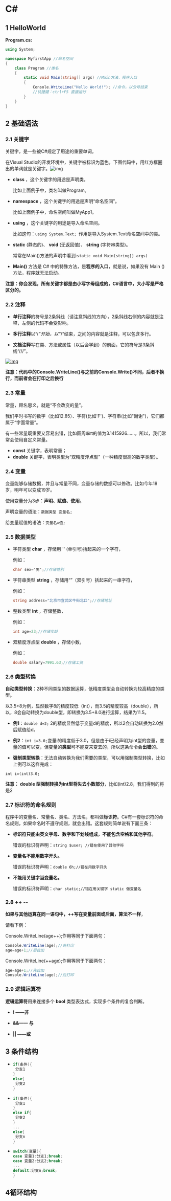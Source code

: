 # C#

## 1 HelloWorld

**Program.cs:**

```c#
using System;

namespace MyfirstApp //命名空间
{
    class Program //类名
    {
        static void Main(string[] args) //Main方法，程序入口
        {
            Console.WriteLine("Hello World!"); //命令，以分号结束
            //快捷键：ctrl+F5 直接运行
        }
    }
}
```



## 2 基础语法



### 2.1 关键字

关键字，是一些被C#规定了用途的重要单词。

在Visual Studio的开发环境中，关键字被标识为蓝色，下图代码中，用红方框圈出的单词就是关键字。![img](https://static.mukewang.com/img/559252fc0001d2e407930532.jpg)

- **class** ，这个关键字的用途是声明类。

  比如上面例子中，类名叫做Program。

- **namespace** ，这个关键字的用途是声明“命名空间”。

  比如上面例子中，命名空间叫做MyApp1。

- **using** ，这个关键字的用途是导入命名空间。

  比如这句：`using System.Text; `作用是导入System.Text命名空间中的类。

- **static** (静态的)、 **void** (无返回值)、 **string** (字符串类型)。

  常常在Main()方法的声明中看到:`static void Main(string[] args)`

- **Main()** 方法是 C# 中的特殊方法，是**程序的入口**，就是说，如果没有 Main ()方法，程序就无法启动。

**注意：你会发现，所有关键字都是由小写字母组成的，C#语言中，大小写是严格区分的。**



### 2.2 注释

- **单行注释**的符号是2条斜线（请注意斜线的方向），2条斜线右侧的内容就是注释，左侧的代码不会受影响。

- **多行注释**以“/*”开始，以“*/”结束，之间的内容就是注释，可以包含多行。

- **文档注释**写在类、方法或属性（以后会学到）的前面，它的符号是3条斜线“///”。

 [![img](https://static.mukewang.com/img/55972b8d000128b805480606.jpg)](https://static.mukewang.com/img/55972b8d000128b805480606.jpg)



**注意：代码中的Console.WriteLine()与之前的Console.Write()不同，后者不换行，而前者会在打印之后换行**



### 2.3 常量

常量，顾名思义，就是“不会改变的量”。

我们平时书写的数字（比如12.85）、字符(比如'F')、字符串(比如"谢谢")，它们都属于“字面常量”。

有一些常量既重要又容易出错，比如圆周率π的值为3.1415926......，所以，我们常常会使用自定义常量。

- **const** 关键字，表明常量；
-  **double** 关键字，表明类型为“双精度浮点型”（一种精度很高的数字类型）。



### 2.4 变量

变量能够存储数据，并且与常量不同，变量存储的数据可以修改。比如今年18岁，明年可以变成19岁。

使用变量分为3步：**声明、赋值、使用**。

声明变量的语法：`数据类型 变量名;`

给变量赋值的语法：`变量名=值;`



### 2.5  数据类型

- 字符类型 **char** ，存储用 '' (单引号)括起来的一个字符，

  例如：

  ```c#
  char sex='男';//存储性别
  ```

  

- 字符串类型 **string** ，存储用“”（双引号）括起来的一串字符，

  例如：

  ```c#
  string address="北京市宣武区牛街北口";//存储地址
  ```

  

- 整数类型 **int** ，存储整数，

  例如：

  ```c#
  int age=23;//存储年龄
  ```

  

- 双精度浮点型 **double** ，存储小数，

  例如：

  ```c#
  double salary=7991.63;//存储工资
  ```



### 2.6 类型转换 

**自动类型转换**：2种不同类型的数据运算，低精度类型会自动转换为较高精度的类型。

以3.5+8为例，显然数字8的精度较低（int），而3.5的精度较高（double），所以，8会自动转换为double型，即转换为3.5+8.0进行运算，结果为11.5。

- **例1**：`double d=2;` 2的精度显然低于变量d的精度，所以2会自动转换为2.0然后赋值给d。
- **例2**：`int i=3.0;`变量i的精度低于3.0，但是由于i已经声明为int型的变量，变量的值可以变，但变量的**类型**可不能变来变去的，所以这条命令会**出错**的。

- **强制类型转换**：无法自动转换为我们需要的类型，可以用强制类型转换，比如上例可以这样完成：

```
int i=(int)3.0;
```



**注意：**
 **double 型强制转换为int型将失去小数部分**，比如(int)2.8，我们得到的将是2



### 2.7 标识符的命名规则

程序中的变量名、常量名、类名、方法名，都叫做**标识符**。C#有一套标识符的命名规则，如果命名时不遵守规则，就会出错。这套规则简单说有下面三条：

- **标识符只能由英文字母、数字和下划线组成，不能包含空格和其他字符。**

  错误的标识符声明：`string $user; //错在使用了其他字符`

- **变量名不能用数字开头。**

  错误的标识符声明：`double 6h;//错在用数字开头`

- **不能用关键字当变量名。**

  错误的标识符声明：`char static;//错在用关键字 static 做变量名`



### 2.8 ++ --



**如果与其他运算在同一语句中，++写在变量前面或后面，算法不一样**，

请看下例：

Console.WriteLine(age++);作用等同于下面两句：

```c#
Console.WriteLine(age);//先打印
age=age+1;//后自加
```

Console.WriteLine(++age);作用等同于下面两句：

```c#
age=age+1;//先自加
Console.WriteLine(age);//后打印
```



### 2.9 逻辑运算符

**逻辑运算符**用来连接多个 **bool** 类型表达式，实现多个条件的复合判断。

- **! ——非**

- **&&—— 与**

- **|| ——或** 







## 3 条件结构

- ```c#
  if(条件){
   分支1
  }
  else{
   分支2
  }
  ```

  

- ```c#
  if(条件){
   分支1
  }
  else if{
   分支2
  }
  ...
  else{
   分支n
  }
  ```

  

- ```c#
  switch(变量){
  case 变量1:分支1;break;
  case 变量2:分支2;break;
  ...
  default:分支n;break;
  }
  
  ```

  



## 4循环结构

